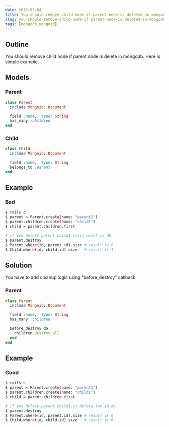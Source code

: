 ```yaml
---
date: 2015-05-04
title: You should remove child node if parent node is deleted in mongodb
slug: you-should-remove-child-node-if-parent-node-is-deleted-in-mongodb
tags: [mongodb,mongoid]
---
```


## Outline

You should remove child node if parent node is delete in mongodb.
Here is simple example.

## Models

### Parent

```ruby
class Parent
  include Mongoid::Document

  field :name,  type: String
  has_many :children
end
```

### Child

```ruby
class Child
  include Mongoid::Document

  field :name,  type: String
  belongs_to :parent
end
```

## Example

### Bad

```bash
$ rails c
$ parent = Parent.create(name: "parent1")
$ parent.children.create(name: "child1")
$ child = parent.children.first

# if you delete parent child1 still exist in db.
$ parent.destroy
$ Parent.where(id, parent.id).size # result is 0
$ Child.where(id, child.id).size   # result is 1
```

## Solution

You have to add cleanup logic using "before_destroy" callback

### Parent

```ruby
class Parent
  include Mongoid::Document

  field :name,  type: String
  has_many :children

  before_destroy do
    children.destroy_all
  end
end
```

## Example

### Good

```bash
$ rails c
$ parent = Parent.create(name: "parent1")
$ parent.children.create(name: "child1")
$ child = parent.children.first

# if you delete parent child1 is delete too in db.
$ parent.destroy
$ Parent.where(id, parent.id).size # result is 0
$ Child.where(id, child.id).size   # result is 0
```

